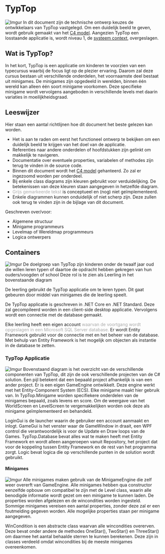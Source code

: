 # TypTop
![Imgur](https://i.imgur.com/LvYQlKZ.jpg)
In dit document zijn de technische ontwerp keuzes de ontwikkelaars van TypTop vastgelegd. Om een duidelijk beeld te geven, wordt gebruik gemaakt van het [C4 model](https://c4model.com/). Aangezien TypTop een losstaande applicatie is, wordt niveau 1, de [systeem context](https://c4model.com/#SystemContextDiagram), overgeslagen.

## Wat is TypTop?
In het kort, TypTop is een applicatie om kinderen te voorzien van een typecursus waarbij de focus ligt op de plezier ervaring. Daarom zal deze cursus bestaan uit verschillende onderdelen, het voornaamste deel bestaat uit minigames. De minigames zijn opgedeeld in werelden, binnen één wereld kan alleen één soort minigame voorkomen. Deze specifieke minigame wordt vervolgens aangeboden in verschillende levels met daarin variaties in moeilijkheidsgraad.

## Leeswijzer
Hier staan een aantal richtlijnen hoe dit document het beste gelezen kan worden.
- Het is aan te raden om eerst het functioneel ontwerp te bekijken om een duidelijk beeld te krijgen van het doel van de applicatie.
- Referenties naar andere onderdelen of hoofdstukken zijn gelinkt om makkelijk te navigeren.
- Documentatie over eventuele properties, variabelen of methodes zijn terug te vinden in de source code.
- Binnen dit document wordt het [C4 model](https://c4model.com/) gehanteerd. Zo zal er ingezoomd worden per onderdeel.
- Bij enkele class diagrams zijn kleuren gebruikt voor verduidelijking. De betekenissen van deze kleuren staan aangegeven in hetzelfde diagram.
- <span style="color:darkgray"> Grijs gemarkeerde tekst </span> is conceptueel en (nog) niet geïmplementeerd.
- Enkele diagrammen kunnen onduidelijk of niet scherp zijn. Deze zullen ook terug te vinden zijn in de bijlage van dit document.

Geschreven over/voor:
- Algemene structuur
- Minigame programmeurs
- Levelmap of Wereldmap programmeurs
- Logica ontwerpers

## Containers
![Imgur](https://i.imgur.com/J1Zg8Ah.png)
De doelgroep van TypTop zijn kinderen onder de twaalf jaar oud die willen leren typen of daartoe de opdracht hebben gekregen van hun ouders/voogden of school Deze rol is te zien als Leerling in het bovenstaande diagram

De leerling gebruikt de TypTop applicatie om te leren typen. Dit gaat gebeuren door middel van minigames die de leerling speelt.

De TypTop applicatie is geschreven in .NET Core en .NET Standard. Deze zal gecompileerd worden in een client-side desktop applicatie. Vervolgens wordt een connectie met de database gemaakt.

Elke leerling heeft een eigen account <span style="color:darkgray"> waarvan de voortgang wordt opgeslagen in een Microsoft SQL Server database. </span> Er wordt Entity Framework gebruikt voor de connectie met en het beheer van de database. Met behulp van Entity Framework is het mogelijk om objecten als instantie in de database te zetten.

### TypTop Applicatie
![Imgur](https://i.imgur.com/5T9Xsbu.png)
Bovenstaand diagram is het overzicht van de verschillende componenten van TypTop, dit zijn de ook verschillende projecten van de C# solution. Een pijl betekent dat een bepaald project afhankelijk is van een ander project. Er is een eigen GameEngine ontwikkelt. Deze engine werkt met het Entity-Component System (ECS). Elke minigame maakt hier gebruik van. In TypTop.Minigame worden specifiekere onderdelen van de minigames bepaald, zoals levens en score. Om de weergave van het WorldScreen en LevelScreen te vergemakkelijken worden ook deze als minigame geïmplementeerd en behandeld. 

LoginGui is de launcher waarin de gebruiker een account aanmaakt en inlogt. GameGui is het venster waar de GameWindow in draait, een WPF control die verantwoordelijk is voor de Update en Draw loops van de Games. TypTop.Database bevat alles wat te maken heeft met Entity Framework en wordt alleen aangeroepen vanuit Repository, het project dat voor de koppeling tussen Entity Framework en de rest van het programma zorgt. Logic bevat logica die op verschillende punten in de solution wordt gebruikt.

#### Minigames

![Imgur](https://i.imgur.com/VgW58fn.png)
Alle minigames maken gebruik van de MinigameEngine die zelf weer overerft van GameEngine. Alle minigames hebben qua constructor eenzelfde opbouw om compatibel te zijn met de Level class, waarin alle benodigde informatie wordt gezet om een minigame te kunnen laden. De properties worden afgelezen en de wincondities worden ingesteld. Sommige minigames vereisen een aantal properties, zonder deze zal er een foutmelding gegeven worden. Alle mogelijke properties staan per minigame aangegeven.

WinCondition is een abstracte class waarvan alle wincondities overerven. Deze bevat onder andere de methodes OneStar(), TwoStar() en ThreeStar() om daarmee het aantal behaalde sterren te kunnen berekenen. Deze zijn in classes verdeeld omdat wincondities bij de meeste minigames overeenkomen.